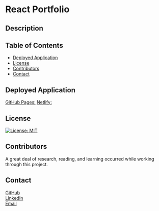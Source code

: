 # React Portfolio

## Description

## Table of Contents

- [Deployed Application](#deployed-application)
- [License](#license)
- [Contributors](#contributors)
- [Contact](#contact)

## Deployed Application
[GitHub Pages:](https://harrisste.github.io/React-Portfolio/)
[Netlify:](https://genuine-syrniki-b2b29d.netlify.app)

## License

[![License: MIT](https://img.shields.io/badge/License-MIT-yellow.svg)](https://opensource.org/licenses/MIT)

## Contributors
A great deal of research, reading, and learning occurred while working through this project. 

## Contact

[GitHub](https://github.com/HarrisSte)
<br>
[LinkedIn](https://www.linkedin.com/in/stephanie-harris-5069aa224/)
<br>
[Email](mailto:st3phanie.harris@gmail.com)
